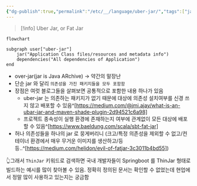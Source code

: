 ```yaml
---
{"dg-publish":true,"permalink":"/etc/__/language/uber-jar/","tags":["java","jar","uber-jar"],"dgHomeLink":true,"dgShowLocalGraph":true,"dgEnableSearch":true,"dgLinkPreview":true,"noteIcon":"","created":"2024-10-27T22:09:15.727+09:00"}
---
```



> [!info] Uber Jar, or Fat Jar


```mermaid
flowchart

subgraph user["uber-jar"]
    jar("Application Class files/resources and metadata info")
    dependencies("All dependencies of Application")
end
```
- over-jar(jar is Java ARchive) -> 약간의 말장난
- 단순 jar 와 달리 `의존성을 가진 패키지들을 모두 포함함`
- 장점은 여럿 블로그들을 살펴보면 공통적으로 포함한 내용 하나가 있음
    - uber-jar 는 의존하는 패키지가 없기 때문에 대상에 의존성 설치여부를 신경 쓰지 않고 배포할 수 있음^[https://medium.com/@jmi.ajay/what-is-an-ubar-jar-and-maven-shade-plugin-2d94521c6a98]
    - 프로젝트 종속성이 실행 환경에 존재하는지 여부에 관계없이 모든 대상에 배포할 수 있음^[https://www.baeldung.com/scala/sbt-fat-jar]
- 허나 의존성들을 하나의 jar 로 뭉게버리니 (크고/특정 의존성을 제외할 수 없고/컨테이너 환경에서 매우 무거운 이미지를 생산하고/등등..^[https://medium.com/helidon/evil-of-fatjar-3c3011b4bd55])

👆그래서 `ThinJar` 키워드로 검색하면 국내 개발자들이 Springboot 를 ThinJar 형태로 빌드하는 예시를 많이 찾아볼 수 있음. 정확히 정의된 문서는 확인할 수 없었는데 현업에서 정말 많이 사용하고 있는지는 궁금함
